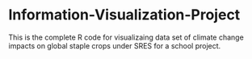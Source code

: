 # Information-Visualization-Project

This is the complete R code for visualizaing data set of climate change impacts on global staple crops under SRES for a school project.
